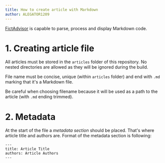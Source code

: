 ```yaml
---
title: How to create article with Markdown
author: ALEGATOR1209
---
```


[FictAdvisor](https://fictadvisor.com) is capable to parse, process and display Markdown code. 

# 1. Creating article file

All articles must be stored in the `articles` folder of this repository.
No nested directories are allowed as they will be ignored during the build.

File name must be concise, unique (within `articles` folder) and end with `.md` marking that it's a Markdown file.

Be careful when choosing filename because it will be used as a path to the article (with `.md` ending trimmed).

# 2. Metadata

At the start of the file a _metadata section_ should be placed. That's where article title and authors are.
Format of the metadata section is following:
```
---
title: Article Title
authors: Article Authors
---
```
